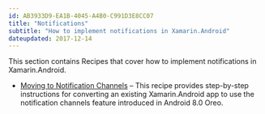 ```yaml
---
id: AB3933D9-EA1B-4045-A4B0-C991D3E8CC07
title: "Notifications"
subtitle: "How to implement notifications in Xamarin.Android"
dateupdated: 2017-12-14
---
```


This section contains Recipes that cover how to implement
notifications in Xamarin.Android.

-  [Moving to Notification Channels](/Recipes/android/notifications/notification-channels)
   &ndash; This recipe provides step-by-step instructions for
   converting an existing Xamarin.Android app to use the notification
   channels feature introduced in Android 8.0 Oreo.
